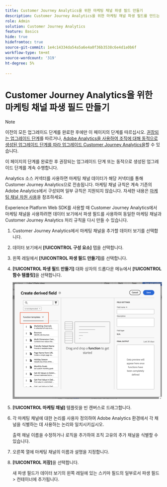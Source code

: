 ```yaml
---
title: Customer Journey Analytics을 위한 마케팅 채널 파생 필드 만들기
description: Customer Journey Analytics을 위한 마케팅 채널 파생 필드를 만드는 방법을 알아봅니다
role: Admin
solution: Customer Journey Analytics
feature: Basics
hide: true
hidefromtoc: true
source-git-commit: 1e4c14334da54a5a6e4a0f36b3538c6e4d1a0b6f
workflow-type: tm+mt
source-wordcount: '319'
ht-degree: 5%

---
```


# Customer Journey Analytics을 위한 마케팅 채널 파생 필드 만들기

>[!NOTE]
> 
>이전의 모든 업그레이드 단계를 완료한 후에만 이 페이지의 단계를 따르십시오. [권장되는 업그레이드 단계](/help/getting-started/cja-upgrade/cja-upgrade-recommendations.md#recommended-upgrade-steps-for-most-organizations)를 따르거나, [Adobe Analytics을 사용하여 조직에 대해 동적으로 생성된 업그레이드 단계를 따라 업그레이드 Customer Journey Analytics을](https://gigazelle.github.io/cja-ttv/)할 수 있습니다.
>
>이 페이지의 단계를 완료한 후 권장되는 업그레이드 단계 또는 동적으로 생성된 업그레이드 단계를 계속 수행합니다.

Analytics 소스 커넥터를 사용하면 마케팅 채널 데이터가 해당 커넥터를 통해 Customer Journey Analytics으로 전송됩니다. 마케팅 채널 규칙은 계속 기존의 Adobe Analytics에서 구성되며 일부 규칙은 지원되지 않습니다. 자세한 내용은 [마케팅 채널 차원 사용](/help/use-cases/aa-data/marketing-channels.md)을 참조하세요.

Experience Platform Web SDK를 사용할 때 Customer Journey Analytics에서 마케팅 채널을 사용하려면 데이터 보기에서 파생 필드를 사용하여 동일한 마케팅 채널과 Customer Journey Analytics 처리 규칙을 다시 만들 수 있습니다.

1. Customer Journey Analytics에서 마케팅 채널을 추가할 데이터 보기를 선택합니다.

1. 데이터 보기에서 **[!UICONTROL 구성 요소]** 탭을 선택합니다.

1. 왼쪽 레일에서 **[!UICONTROL 파생 필드 만들기]**&#x200B;를 선택합니다.

1. **[!UICONTROL 파생 필드 만들기]** 대화 상자의 드롭다운 메뉴에서 **[!UICONTROL 함수 템플릿]**&#x200B;을 선택합니다.

   ![파생 필드 함수 템플릿 만들기](assets/derived-field-create.png)

1. **[!UICONTROL 마케팅 채널]** 템플릿을 빈 캔버스로 드래그합니다.

1. 각 마케팅 채널에 대한 논리를 사용자 정의하여 Adobe Analytics 환경에서 각 채널을 식별하는 데 사용하는 논리와 일치시키십시오.

   출력 채널 이름을 수정하거나 로직을 추가하여 조직 고유의 추가 채널을 식별할 수 있습니다.

1. 오른쪽 열에 마케팅 채널의 이름과 설명을 지정합니다.

1. **[!UICONTROL 저장]**&#x200B;을 선택합니다.

   새 파생 필드가 데이터 보기의 왼쪽 레일에 있는 스키마 필드의 일부로서 파생 필드 > 컨테이너에 추가됩니다.

